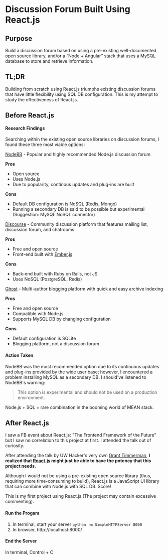 # Discussion Forum Built Using React.js

## Purpose
Build a discussion forum based on using a pre-existing well-documented open source library, and/or a “Node + Angular” stack that uses a MySQL database to store and retrieve information.

## TL;DR
Building from scratch using React.js triumphs existing discussion forums that have little flexibility using SQL DB configuration. This is my attempt to study the effectiveness of React.js. 

## Before React.js

#### Research Findings
Searching within the existing open source libraries on discussion forums, I found these three most viable options:

[NodeBB](https://github.com/NodeBB/NodeBB) -
Popular and highly recommended Node.js discussion forum 

**Pros**
+ Open source
+ Uses Node.js
+ Due to popularity, continous updates and plug-ins are built

**Cons**
+ Default DB configuration is NoSQL (Redis, Mongo)
+ Running a secondary DB is said to be possible but experimental (Suggestion: MySQL NoSQL connector)

[Discourse](https://github.com/discourse/discourse) -
Community discussion platform that features mailing list, discussion forum, and chatrooms

**Pros**
+ Free and open source
+ Front-end built with [Ember.js](http://emberjs.com/)

**Cons**
+ Back-end built with Ruby on Rails, not JS
+ Uses NoSQL (PostgreSQL, Redis)

[Ghost](https://github.com/TryGhost/Ghost/tree/master) -
Multi-author blogging platform with quick and easy archive indexing

**Pros**
+ Free and open source
+ Compatible with Node.js
+ Supports MySQL DB by changing configuration

**Cons**
+ Default configuration is SQLite
+ Blogging platform, not a discussion forum	

#### Action Taken
NodeBB was the most recommended option due to its continuous updates and plug-ins provided by the wide user base; however, I encountered a problem installing MySQL as a secondary DB. I should've listened to NodeBB's warning:
> This option is experimental and should not be used on a production environment.

Node.js + SQL = rare combination in the booming world of MEAN stack.

## After React.js
I saw a FB event about React.js: "The Frontend Framework of the Future" but I saw no correlation to this project at first. I attended the talk out of curiosity.

After attending the talk by UW Hacker's very own [Grant Timmerman](http://grant.cm/), **I realized that [React.js](https://facebook.github.io/react/) might just be able to have the potency that this project needs**.

Although I would not be using a pre-existing open source library (thus, requiring more time-consuming to build), React.js is a JavaScript UI library that can combine with Node.js with SQL DB. Score!

This is my first project using React.js (The project may contain excessive commenting).

#### Run the Progam
1. In terminal, start your server `python -m SimpleHTTPServer 8000`
2. In browser, http://localhost:8000/

#### End the Server
In terminal, Control + C
